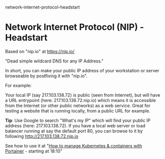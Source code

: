 network-internet-protocol-headstart
# Network Internet Protocol (NIP) - Headstart

Based on "nip.io" at https://nip.io/

"Dead simple wildcard DNS for any IP Address."

In short, you can make your public IP address of your workstation or server browseable by postfixing it with "nip.io".

For example:

Your local IP (say 217.103.138.72) is public (seen from Internet), but will have a URL entrypoint (here: 217.103.138.72.nip.io) which means it is accessible from the Internet (or other public networks) as a web service. Great for testing a website that is running locally, from a public URL for example.

**Tip**: Use Google to search "What's my IP" which will find your public IP address (here: 217.103.138.72). If you have a local web server or load balancer running at say the default port 80, you can browse to it by following http://217.103.138.72.nip.io

See how to use it at "[How to manage Kubernetes & containers with Portainer](https://youtu.be/FC8pABzxZVU?t=1093) - starting at 18:10" 
